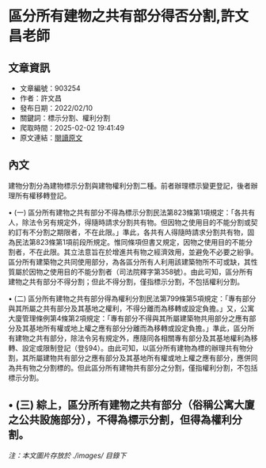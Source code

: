 # 區分所有建物之共有部分得否分割,許文昌老師

## 文章資訊
- 文章編號：903254
- 作者：許文昌
- 發布日期：2022/02/10
- 關鍵詞：標示分割、權利分割
- 爬取時間：2025-02-02 19:41:49
- 原文連結：[閱讀原文](https://real-estate.get.com.tw/Columns/detail.aspx?no=903254)

## 內文
建物分割分為建物標示分割與建物權利分割二種。前者辦理標示變更登記，後者辦理所有權移轉登記。

• (一) 區分所有建物之共有部分不得為標示分割民法第823條第1項規定：「各共有人，除法令另有規定外，得隨時請求分割共有物。但因物之使用目的不能分割或契約訂有不分割之期限者，不在此限。」準此，各共有人得隨時請求分割共有物，固為民法第823條第1項前段所規定。惟同條項但書又規定，因物之使用目的不能分割者，不在此限。其立法意旨在於增進共有物之經濟效用，並避免不必要之紛爭。區分所有建築物之共同使用部分，為各區分所有人利用該建築物所不可或缺，其性質屬於因物之使用目的不能分割者（司法院釋字第358號）。由此可知，區分所有建物之共有部分不得分割；但此不得分割，僅指標示分割，不包括權利分割。

• (二) 區分所有建物之共有部分得為權利分割民法第799條第5項規定：「專有部分與其所屬之共有部分及其基地之權利，不得分離而為移轉或設定負擔。」又，公寓大廈管理條例第4條第2項規定：「專有部分不得與其所屬建築物共用部分之應有部分及其基地所有權或地上權之應有部分分離而為移轉或設定負擔。」準此，區分所有建物之共有部分，除法令另有規定外，應隨同各相關專有部分及其基地權利為移轉、設定或限制登記（登§94）。由此可知，以區分所有建物為標的辦理共有物分割，其所屬建物共有部分之應有部分及其基地所有權或地上權之應有部分，應併同為共有物之分割標的。但此區分所有建物共有部分之分割，僅指權利分割，不包括標示分割。

• (三) 綜上，區分所有建物之共有部分（俗稱公寓大廈之公共設施部分），不得為標示分割，但得為權利分割。
---
*注：本文圖片存放於 ./images/ 目錄下*
